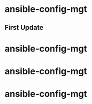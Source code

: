 # ansible-config-mgt
## First Update
# ansible-config-mgt
# ansible-config-mgt
# ansible-config-mgt
